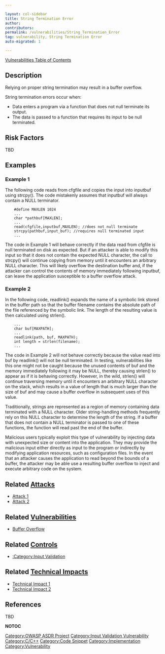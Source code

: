 ```yaml
---

layout: col-sidebar
title: String Termination Error
author: 
contributors: 
permalink: /vulnerabilities/String_Termination_Error
tag: vulnerability, String Termination Error
auto-migrated: 1

---
```


[Vulnerabilities Table of Contents](ASDR_TOC_Vulnerabilities "wikilink")

## Description

Relying on proper string termination may result in a buffer overflow.

String termination errors occur when:

  - Data enters a program via a function that does not null terminate
    its output.
  - The data is passed to a function that requires its input to be null
    terminated.

## Risk Factors

TBD

## Examples

### Example 1

The following code reads from cfgfile and copies the input into inputbuf
using strcpy(). The code mistakenly assumes that inputbuf will always
contain a NULL terminator.

```
    #define MAXLEN 1024
    ...
    char *pathbuf[MAXLEN];
    ...
    read(cfgfile,inputbuf,MAXLEN); //does not null terminate
    strcpy(pathbuf,input_buf); //requires null terminated input
    ...
```

The code in Example 1 will behave correctly if the data read from
cfgfile is null terminated on disk as expected. But if an attacker is
able to modify this input so that it does not contain the expected NULL
character, the call to strcpy() will continue copying from memory until
it encounters an arbitrary NULL character. This will likely overflow the
destination buffer and, if the attacker can control the contents of
memory immediately following inputbuf, can leave the application
susceptible to a buffer overflow attack.

### Example 2

In the following code, readlink() expands the name of a symbolic link
stored in the buffer path so that the buffer filename contains the
absolute path of the file referenced by the symbolic link. The length of
the resulting value is then calculated using strlen().

```
    ...
    char buf[MAXPATH];
    ...
    readlink(path, buf, MAXPATH);
    int length = strlen(filename);
    ...
```

The code in Example 2 will not behave correctly because the value read
into buf by readlink() will not be null terminated. In testing,
vulnerabilities like this one might not be caught because the unused
contents of buf and the memory immediately following it may be NULL,
thereby causing strlen() to appear as if it is behaving correctly.
However, in the wild, strlen() will continue traversing memory until it
encounters an arbitrary NULL character on the stack, which results in a
value of length that is much larger than the size of buf and may cause a
buffer overflow in subsequent uses of this value.

Traditionally, strings are represented as a region of memory containing
data terminated with a NULL character. Older string-handling methods
frequently rely on this NULL character to determine the length of the
string. If a buffer that does not contain a NULL terminator is passed to
one of these functions, the function will read past the end of the
buffer.

Malicious users typically exploit this type of vulnerability by
injecting data with unexpected size or content into the application.
They may provide the malicious input either directly as input to the
program or indirectly by modifying application resources, such as
configuration files. In the event that an attacker causes the
application to read beyond the bounds of a buffer, the attacker may be
able use a resulting buffer overflow to inject and execute arbitrary
code on the system.

## Related [Attacks](Attacks "wikilink")

  - [Attack 1](Attack_1 "wikilink")
  - [Attack 2](Attack_2 "wikilink")

## Related [Vulnerabilities](Vulnerabilities "wikilink")

  - [Buffer Overflow](Buffer_Overflow "wikilink")

## Related [Controls](Controls "wikilink")

  - [:Category:Input Validation](:Category:Input_Validation "wikilink")

## Related [Technical Impacts](Technical_Impacts "wikilink")

  - [Technical Impact 1](Technical_Impact_1 "wikilink")
  - [Technical Impact 2](Technical_Impact_2 "wikilink")

## References

TBD

__NOTOC__

[Category:OWASP ASDR Project](Category:OWASP_ASDR_Project "wikilink")
[Category:Input Validation
Vulnerability](Category:Input_Validation_Vulnerability "wikilink")
[Category:C/C++](Category:C/C++ "wikilink") [Category:Code
Snippet](Category:Code_Snippet "wikilink")
[Category:Implementation](Category:Implementation "wikilink")
[Category:Vulnerability](Category:Vulnerability "wikilink")